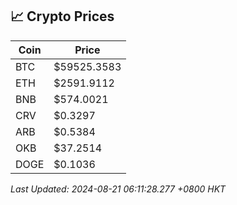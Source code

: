## 📈 Crypto Prices

| Coin | Price |
| ---- | ----- |
| BTC | $59525.3583 |
| ETH | $2591.9112 |
| BNB | $574.0021 |
| CRV | $0.3297 |
| ARB | $0.5384 |
| OKB | $37.2514 |
| DOGE | $0.1036 |

_Last Updated: 2024-08-21 06:11:28.277 +0800 HKT_